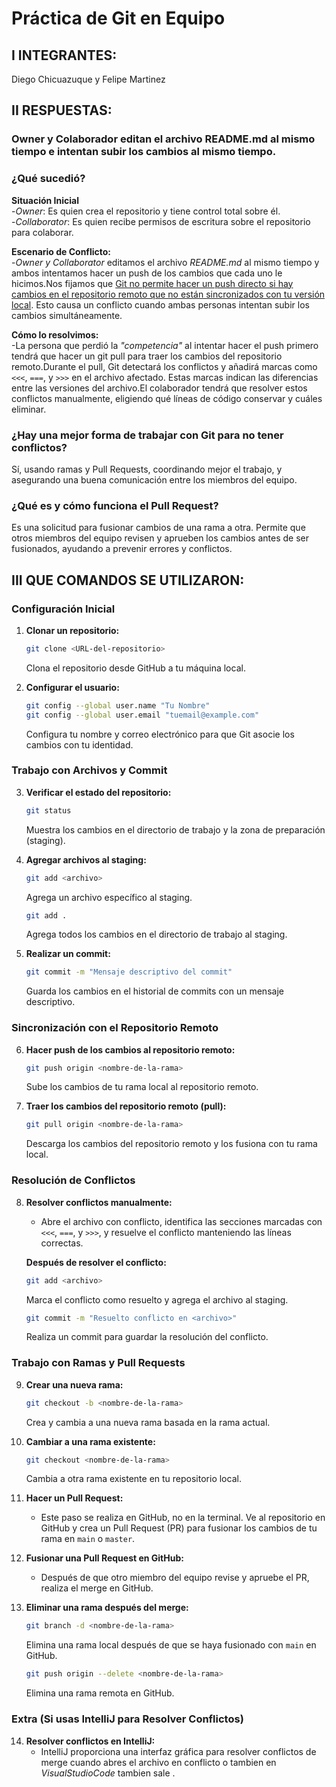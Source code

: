 
# Práctica de Git en Equipo
## I INTEGRANTES: 
Diego Chicuazuque y Felipe Martinez

## II RESPUESTAS:
### Owner y Colaborador editan el archivo README.md al mismo tiempo e intentan subir los cambios al mismo tiempo.

### ¿Qué sucedió?
**Situación Inicial**  
-_Owner_: Es quien crea el repositorio y tiene control total sobre él.  
-_Collaborator_: Es quien recibe permisos de escritura sobre el repositorio para colaborar.

**Escenario de Conflicto:**  
-_Owner y Collaborator_ editamos el archivo _README.md_ al mismo tiempo y ambos intentamos hacer un push de los cambios que cada uno le hicimos.Nos fijamos que <u>Git no permite hacer un push directo si hay cambios en el repositorio remoto que no están sincronizados con tu versión local</u>. Esto causa un conflicto cuando ambas personas intentan subir los cambios simultáneamente.

**Cómo lo resolvimos:**  
-La persona que perdió la _"competencia"_ al intentar hacer el push primero tendrá que hacer un git pull para traer los cambios del repositorio remoto.Durante el pull, Git detectará los conflictos y añadirá marcas como `<<<`, `===`, y `>>>` en el archivo afectado. Estas marcas indican las diferencias entre las versiones del archivo.El colaborador tendrá que resolver estos conflictos manualmente, eligiendo qué líneas de código conservar y cuáles eliminar.

### ¿Hay una mejor forma de trabajar con Git para no tener conflictos?
Sí, usando ramas y Pull Requests, coordinando mejor el trabajo, y asegurando una buena comunicación entre los miembros del equipo.

### ¿Qué es y cómo funciona el Pull Request?
Es una solicitud para fusionar cambios de una rama a otra. Permite que otros miembros del equipo revisen y aprueben los cambios antes de ser fusionados, ayudando a prevenir errores y conflictos.

## III QUE COMANDOS SE UTILIZARON:
### Configuración Inicial
1. **Clonar un repositorio:**
   ```bash
   git clone <URL-del-repositorio>
   ```
   Clona el repositorio desde GitHub a tu máquina local.

2. **Configurar el usuario:**
   ```bash
   git config --global user.name "Tu Nombre"
   git config --global user.email "tuemail@example.com"
   ```
   Configura tu nombre y correo electrónico para que Git asocie los cambios con tu identidad.

### Trabajo con Archivos y Commit
3. **Verificar el estado del repositorio:**
   ```bash
   git status
   ```
   Muestra los cambios en el directorio de trabajo y la zona de preparación (staging).

4. **Agregar archivos al staging:**
   ```bash
   git add <archivo>
   ```
   Agrega un archivo específico al staging.
   ```bash
   git add .
   ```
   Agrega todos los cambios en el directorio de trabajo al staging.

5. **Realizar un commit:**
   ```bash
   git commit -m "Mensaje descriptivo del commit"
   ```
   Guarda los cambios en el historial de commits con un mensaje descriptivo.

### Sincronización con el Repositorio Remoto
6. **Hacer push de los cambios al repositorio remoto:**
   ```bash
   git push origin <nombre-de-la-rama>
   ```
   Sube los cambios de tu rama local al repositorio remoto.

7. **Traer los cambios del repositorio remoto (pull):**
   ```bash
   git pull origin <nombre-de-la-rama>
   ```
   Descarga los cambios del repositorio remoto y los fusiona con tu rama local.

### Resolución de Conflictos
8. **Resolver conflictos manualmente:**
   - Abre el archivo con conflicto, identifica las secciones marcadas con `<<<`, `===`, y `>>>`, y resuelve el conflicto manteniendo las líneas correctas.
   
   **Después de resolver el conflicto:**
   ```bash
   git add <archivo>
   ```
   Marca el conflicto como resuelto y agrega el archivo al staging.
   ```bash
   git commit -m "Resuelto conflicto en <archivo>"
   ```
   Realiza un commit para guardar la resolución del conflicto.

### Trabajo con Ramas y Pull Requests
9. **Crear una nueva rama:**
   ```bash
   git checkout -b <nombre-de-la-rama>
   ```
   Crea y cambia a una nueva rama basada en la rama actual.

10. **Cambiar a una rama existente:**
    ```bash
    git checkout <nombre-de-la-rama>
    ```
    Cambia a otra rama existente en tu repositorio local.

11. **Hacer un Pull Request:**
    - Este paso se realiza en GitHub, no en la terminal. Ve al repositorio en GitHub y crea un Pull Request (PR) para fusionar los cambios de tu rama en `main` o `master`.

12. **Fusionar una Pull Request en GitHub:**
    - Después de que otro miembro del equipo revise y apruebe el PR, realiza el merge en GitHub.

13. **Eliminar una rama después del merge:**
    ```bash
    git branch -d <nombre-de-la-rama>
    ```
    Elimina una rama local después de que se haya fusionado con `main` en GitHub.
    ```bash
    git push origin --delete <nombre-de-la-rama>
    ```
    Elimina una rama remota en GitHub.

### Extra (Si usas IntelliJ para Resolver Conflictos)
14. **Resolver conflictos en IntelliJ:**
    - IntelliJ proporciona una interfaz gráfica para resolver conflictos de merge cuando abres el archivo en conflicto o tambien en _VisualStudioCode_ tambien sale .


